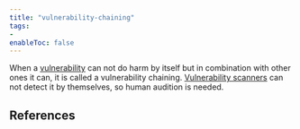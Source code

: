```yaml
---
title: "vulnerability-chaining"
tags:
- 
enableToc: false
---
```


When a [vulnerability](notes/vulnerability.md) can not do harm by itself but in combination with other ones it can, it is called a vulnerability chaining. [Vulnerability scanners](notes/vulnerability-scan.md) can not detect it by themselves, so human audition is needed.

## References
